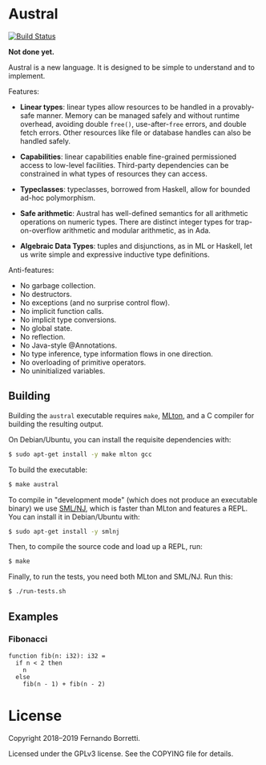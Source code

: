 # Austral

[![Build Status](https://travis-ci.com/austral/austral.svg?branch=master)](https://travis-ci.com/austral/austral)

**Not done yet.**

Austral is a new language. It is designed to be simple to understand and to
implement.

Features:

- **Linear types**: linear types allow resources to be handled in a
  provably-safe manner. Memory can be managed safely and without runtime
  overhead, avoiding double `free()`, use-after-`free` errors, and double fetch
  errors. Other resources like file or database handles can also be handled
  safely.

- **Capabilities**: linear capabilities enable fine-grained permissioned access
  to low-level facilities. Third-party dependencies can be constrained in what
  types of resources they can access.

- **Typeclasses**: typeclasses, borrowed from Haskell, allow for bounded ad-hoc
  polymorphism.

- **Safe arithmetic**: Austral has well-defined semantics for all arithmetic
  operations on numeric types. There are distinct integer types for
  trap-on-overflow arithmetic and modular arithmetic, as in Ada.

- **Algebraic Data Types**: tuples and disjunctions, as in ML or Haskell, let us
  write simple and expressive inductive type definitions.

Anti-features:

- No garbage collection.
- No destructors.
- No exceptions (and no surprise control flow).
- No implicit function calls.
- No implicit type conversions.
- No global state.
- No reflection.
- No Java-style @Annotations.
- No type inference, type information flows in one direction.
- No overloading of primitive operators.
- No uninitialized variables.

## Building

Building the `austral` executable requires `make`, [MLton][mlton], and a C
compiler for building the resulting output.

On Debian/Ubuntu, you can install the requisite dependencies with:

```bash
$ sudo apt-get install -y make mlton gcc
```

To build the executable:

```bash
$ make austral
```

To compile in "development mode" (which does not produce an executable binary)
we use [SML/NJ][smlnj], which is faster than MLton and features a REPL. You can
install it in Debian/Ubuntu with:

```bash
$ sudo apt-get install -y smlnj
```

Then, to compile the source code and load up a REPL, run:

```bash
$ make
```

Finally, to run the tests, you need both MLton and SML/NJ. Run this:

```bash
$ ./run-tests.sh
```

## Examples

### Fibonacci

```
function fib(n: i32): i32 =
  if n < 2 then
    n
  else
    fib(n - 1) + fib(n - 2)
```

# License

Copyright 2018–2019 Fernando Borretti.

Licensed under the GPLv3 license. See the COPYING file for details.

[mlton]: http://www.mlton.org/
[smlnj]: https://www.smlnj.org/
